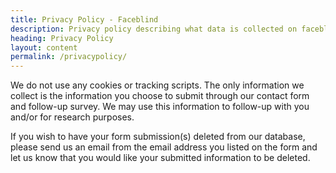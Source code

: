 ```yaml
---
title: Privacy Policy - Faceblind
description: Privacy policy describing what data is collected on faceblind.org.
heading: Privacy Policy
layout: content
permalink: /privacypolicy/
---
```


We do not use any cookies or tracking scripts. The only information we collect is the information you choose to submit through our contact form and follow-up survey. We may use this information to follow-up with you and/or for research purposes.

If you wish to have your form submission(s) deleted from our database, please send us an email from the email address you listed on the form and let us know that you would like your submitted information to be deleted.
